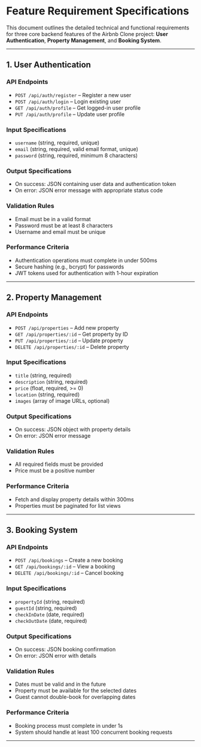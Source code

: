 # Feature Requirement Specifications

This document outlines the detailed technical and functional requirements for three core backend features of the Airbnb Clone project: **User Authentication**, **Property Management**, and **Booking System**.

---

## 1. User Authentication

### API Endpoints
- `POST /api/auth/register` – Register a new user
- `POST /api/auth/login` – Login existing user
- `GET /api/auth/profile` – Get logged-in user profile
- `PUT /api/auth/profile` – Update user profile

### Input Specifications
- `username` (string, required, unique)
- `email` (string, required, valid email format, unique)
- `password` (string, required, minimum 8 characters)

### Output Specifications
- On success: JSON containing user data and authentication token
- On error: JSON error message with appropriate status code

### Validation Rules
- Email must be in a valid format
- Password must be at least 8 characters
- Username and email must be unique

### Performance Criteria
- Authentication operations must complete in under 500ms
- Secure hashing (e.g., bcrypt) for passwords
- JWT tokens used for authentication with 1-hour expiration

---

## 2. Property Management

### API Endpoints
- `POST /api/properties` – Add new property
- `GET /api/properties/:id` – Get property by ID
- `PUT /api/properties/:id` – Update property
- `DELETE /api/properties/:id` – Delete property

### Input Specifications
- `title` (string, required)
- `description` (string, required)
- `price` (float, required, >= 0)
- `location` (string, required)
- `images` (array of image URLs, optional)

### Output Specifications
- On success: JSON object with property details
- On error: JSON error message

### Validation Rules
- All required fields must be provided
- Price must be a positive number

### Performance Criteria
- Fetch and display property details within 300ms
- Properties must be paginated for list views

---

## 3. Booking System

### API Endpoints
- `POST /api/bookings` – Create a new booking
- `GET /api/bookings/:id` – View a booking
- `DELETE /api/bookings/:id` – Cancel booking

### Input Specifications
- `propertyId` (string, required)
- `guestId` (string, required)
- `checkInDate` (date, required)
- `checkOutDate` (date, required)

### Output Specifications
- On success: JSON booking confirmation
- On error: JSON error with details

### Validation Rules
- Dates must be valid and in the future
- Property must be available for the selected dates
- Guest cannot double-book for overlapping dates

### Performance Criteria
- Booking process must complete in under 1s
- System should handle at least 100 concurrent booking requests

---
